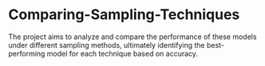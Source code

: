 # Comparing-Sampling-Techniques
The project aims to analyze and compare the performance of these models under different sampling methods, ultimately identifying the best-performing model for each technique based on accuracy.
